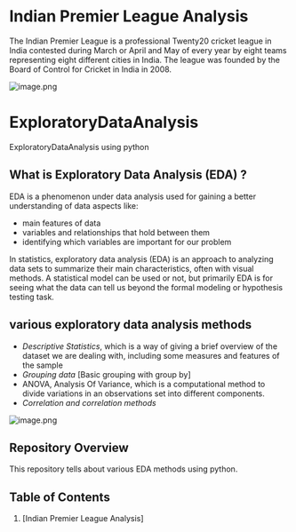 # Indian Premier League Analysis
The Indian Premier League is a professional Twenty20 cricket league in India contested during March or April and May of every year by eight teams representing eight different cities in India. The league was founded by the Board of Control for Cricket in India in 2008.


![image.png](https://i.pinimg.com/originals/f0/fa/45/f0fa452ce5ec464e6f6539b36d308b82.jpg)


# ExploratoryDataAnalysis
ExploratoryDataAnalysis using python

## What is Exploratory Data Analysis (EDA) ?
EDA is a phenomenon under data analysis used for gaining a better understanding of data aspects like:
- main features of data
- variables and relationships that hold between them
- identifying which variables are important for our problem

In statistics, exploratory data analysis (EDA) is an approach to analyzing data sets to summarize their main characteristics, often with visual methods. A statistical model can be used or not, but primarily EDA is for seeing what the data can tell us beyond the formal modeling or hypothesis testing task.

## various exploratory data analysis methods
- *Descriptive Statistics*, which is a way of giving a brief overview of the dataset we are dealing with, including some measures and features of the sample
- *Grouping data* [Basic grouping with group by]
- ANOVA, Analysis Of Variance, which is a computational method to divide variations in an observations set into different components.
- *Correlation and correlation methods*


![image.png](https://upload.wikimedia.org/wikipedia/commons/thumb/b/ba/Data_visualization_process_v1.png/350px-Data_visualization_process_v1.png)


## Repository Overview
This repository tells about various EDA methods using python.

## Table of Contents
1. [Indian Premier League Analysis]


